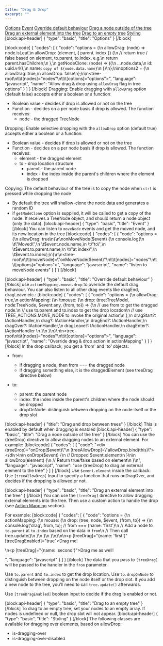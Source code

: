 ```yaml
---
title: "Drag & Drop"
excerpt: ""
---
```

[Options](#options)
[Event](#event)
[Override default behaviour](#override-default-behaviour)
[Drag a node outside of the tree](#drag-a-node-outside-of-the-tree)
[Drag an external element into the tree](#drag-an-external-element-into-the-tree)
[Drag to an empty tree](#drag-to-an-empty-tree)
[Styling](styling)
[block:api-header]
{
  "type": "basic",
  "title": "Options"
}
[/block]

[block:code]
{
  "codes": [
    {
      "code": "options = {\n  allowDrag: (node) => node.isLeaf,\n  allowDrop: (element, { parent, index }) {\n    // return true / false based on element, to.parent, to.index. e.g.\n    return parent.hasChildren;\n  },\n  getNodeClone: (node) => ({\n    ...node.data,\n    id: uuid.v4(),\n    name: `copy of ${node.data.name}`\n  })\n};\n\noptions2 = {\n  allowDrag: true,\n  allowDrop: false\n};\n\n<tree-root\n\t\t[nodes]=\"nodes\"\n\t\t[options]=\"options\"></tree-root>",
      "language": "javascript",
      "name": "Allow drag & drop using `allowDrag` flag in tree options"
    }
  ]
}
[/block]
Dragging:
Enable dragging with `allowDrag` option (default false) accepts either a boolean or a function:
* Boolean value - decides if drop is allowed or not on the tree
* Function - decides on a per node basis if drop is allowed. The function receives:
  * node - the dragged TreeNode

Dropping:
Enable selective dropping with the `allowDrop` option (default true) accepts either a boolean or a function:
* Boolean value - decides if drop is allowed or not on the tree
* Function - decides on a per node basis if drop is allowed. The function receives:
  * element - the dragged element
  * to - drop location structure
    * parent - the parent node
    * index - the index inside the parent's children where the element is dropped

Copying:
The default behaviour of the tree is to copy the node when `ctrl` is pressed while dropping the node
* By default the tree will shallow-clone the node data and generates a random ID
* if `getNodeClone` option is supplied, it will be called to get a copy of the node. It receives a TreeNode object, and should return a node object (only the data).
[block:api-header]
{
  "type": "basic",
  "title": "Event"
}
[/block]
You can listen to `moveNode` events and get the moved node, and its new location in the tree
[block:code]
{
  "codes": [
    {
      "code": "options = {\n  allowDrag: true\n}\n\nonMoveNode($event) {\n  console.log(\n  \t\"Moved\",\n  \t$event.node.name,\n  \t\"to\",\n  \t$event.to.parent.name,\n  \t\"at index\",\n   \t$event.to.index);\n}\n\n<tree-root\n\t\t(moveNode)=\"onMoveNode($event)\"\n\t\t[nodes]=\"nodes\"\n\t\t[options]=\"options\"></tree-root>",
      "language": "javascript",
      "name": "listen to moveNode events"
    }
  ]
}
[/block]

[block:api-header]
{
  "type": "basic",
  "title": "Override default behaviour"
}
[/block]
use `actionMapping.mouse.drop` to override the default drag behaviour.
You can also listen to all other drag events like dragEnd, dragLeave etc.:
[block:code]
{
  "codes": [
    {
      "code": "options = {\n  allowDrag: true,\n  actionMapping: {\n  \tmouse: {\n      drop: (tree:TreeModel, node:TreeNode, $event:any, {from, to}) => {\n        // use from to get the dragged node.\n        // use to.parent and to.index to get the drop location\n        // use TREE_ACTIONS.MOVE_NODE to invoke the original action\n      },\n      dragStart?: IActionHandler,\n      drag?: IActionHandler,\n      dragEnd?: IActionHandler,\n      dragOver?: IActionHandler,\n      dragLeave?: IActionHandler,\n      dragEnter?: IActionHandler      \n    }\n  }\n}\n\n<tree-root\n\t\t[nodes]=\"nodes\"\n\t\t[options]=\"options\"></tree-root>",
      "language": "javascript",
      "name": "Override drag & drop action in actionMapping"
    }
  ]
}
[/block]
In the drop callback, you get a 'from' and 'to' objects:
- from:
  - If dragging a node, then from === the dragged node
  - If dragging something else, it is the draggedElement (see treeDrag directive below)

- to:
  - parent: the parent node
  - index: the index inside the parent's children where the node should be dropped
  - dropOnNode: distinguish between dropping on the node itself or the drop slot

[block:api-header]
{
  "title": "Drag and drop between trees"
}
[/block]
This is enabled by default when dragging is enabled
[block:api-header]
{
  "type": "basic",
  "title": "Drag a node outside of the tree"
}
[/block]
You can use the (treeDrop) directive to allow dragging nodes to an external element.
For example:
[block:code]
{
  "codes": [
    {
      "code": "<div (treeDrop)=\"onDrop($event)\"\n     [treeAllowDrop]=\"allowDrop.bind(this)\"></div>\n\n  onDrop($event) {\n    // Dropped $event.element\n  }\n\n  allowDrop(element) {\n    // Return true/false based on element\n  }\n",
      "language": "javascript",
      "name": "use (treeDrop) to drag an external element to the tree"
    }
  ]
}
[/block]
Use `$event.element` inside the callback.
Use `[treeAllowDrop]` Input to specify a function that runs onDragOver, and decides if the dropping is allowed or not.

[block:api-header]
{
  "type": "basic",
  "title": "Drag an external element into the tree"
}
[/block]
You can use the `[treeDrag]` directive to allow dragging external elements into the tree.
Then use a custom action to handle the drop (see [Action Mapping](doc:action-mapping) section).

For example:
[block:code]
{
  "codes": [
    {
      "code": "options = {\n  actionMapping: {\n    mouse: {\n      drop: (tree, node, $event, {from, to}) => {\n        console.log('drag', from, to); // from === {name: 'first'}\n        // Add a node to `to.parent` at `to.index` based on the data in `from`\n        // Then call tree.update()\n      }\n    }\n  }\n}\n\n<p [treeDrag]=\"{name: 'first'}\" [treeDragEnabled]=\"true\">Drag me!</p>\n<p [treeDrag]=\"{name: 'second'}\">Drag me as well!</p>",
      "language": "javascript"
    }
  ]
}
[/block]
The data that you pass to `[treeDrag]` will be passed to the handler in the `from` parameter.

Use `to.parent` and `to.index` to get the drop location.
Use `to.dropOnNode` to distinguish between dropping on the node itself or the drop slot.
If you add a new node to the tree, you'll need to call `tree.update()` afterwards.

Use `[treeDragEnabled]` boolean Input to decide if the drag is enabled or not.

[block:api-header]
{
  "type": "basic",
  "title": "Drag to an empty tree"
}
[/block]
To drag to an empty tree, set your nodes to an empty array.
If nodes is undefined or null, the drop slot will not appear.
[block:api-header]
{
  "type": "basic",
  "title": "Styling"
}
[/block]
The following classes are available for dragging over elements, based on allowDrop:
* is-dragging-over
* is-dragging-over-disabled